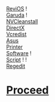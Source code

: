[ReviOS](https://www.revi.cc/revios/download) !<br>
[Garuda](https://iso.builds.garudalinux.org/iso/latest/garuda/dr460nized/) !<br>
[NVCleanstall](https://www.techpowerup.com/download/techpowerup-nvcleanstall/)<br>
[DirectX](https://www.microsoft.com/en-us/download/details.aspx?id=35)<br>
[Vcredist](https://github.com/abbodi1406/vcredist/releases)<br>
[Asus](https://www.asus.com/in/Laptops/For-Gaming/TUF-Gaming/ASUS-TUF-Gaming-F15/HelpDesk_Download/)<br>
[Printer](https://www.epson.co.in/Support/Printers/All-In-One/L-Series/Epson-L3210/s/SPT_C11CJ68506)<br>
[Software](https://raw.githubusercontent.com/hookstdev/OmniGuides/omni/Software/Windows.ps1) !<br>
[Script](https://raw.githubusercontent.com/hookstdev/OmniGuides/omni/OS/Linux/linux.sh) ! !<br>
[Regedit](https://raw.githubusercontent.com/hookstdev/OmniGuides/omni/OS/disable-uac.reg)

# [Proceed](https://github.com/hookstdev/OmniGuides/blob/omni/OS/Wifi.md)
